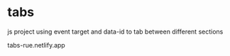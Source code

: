 # tabs
js project using event target and data-id to tab between different sections

tabs-rue.netlify.app 
